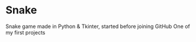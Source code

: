 # Snake
Snake game made in Python &amp; Tkinter, started before joining GitHub
One of my first projects


